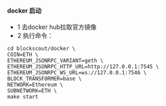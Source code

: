 #### docker 启动

- 1 去docker hub拉取官方镜像
- 2 执行命令：

``` shell
cd blockscout/docker \
COIN=ETH \
ETHEREUM_JSONRPC_VARIANT=geth \
ETHEREUM_JSONRPC_HTTP_URL=http://127.0.0.1:7545 \
ETHEREUM_JSONRPC_WS_URL=ws://127.0.0.1:7546 \
BLOCK_TRANSFORMER=base \
NETWORK=Ethereum \
SUBNETWORK=ETH \
make start
```